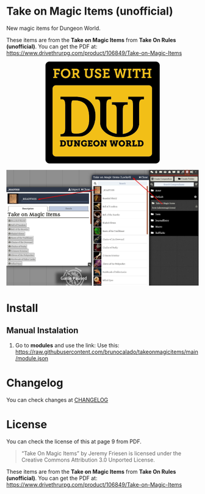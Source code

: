 # Take on Magic Items (unofficial)

New magic items for Dungeon World. 

These items are from the **Take on Magic Items** from **Take On Rules (unofficial)**. You can get the PDF at: https://www.drivethrurpg.com/product/106849/Take-on-Magic-Items

<p align="center">
  <img width="300" src="images/guide/usedw.png">
</p>

<p align="center">
  <img width="900" src="images/guide/demo.jpg">
</p>

# Install

## Manual Instalation
1. Go to **modules** and use the link: 
Use this: https://raw.githubusercontent.com/brunocalado/takeonmagicitems/main/module.json

# Changelog
You can check changes at [CHANGELOG](CHANGELOG.md)

# License
You can check the license of this at page 9 from PDF. 

> “Take On Magic Items” by Jeremy Friesen is licensed under the Creative Commons Attribution 3.0 Unported License.

These items are from the **Take on Magic Items** from **Take On Rules (unofficial)**. You can get the PDF at: https://www.drivethrurpg.com/product/106849/Take-on-Magic-Items
